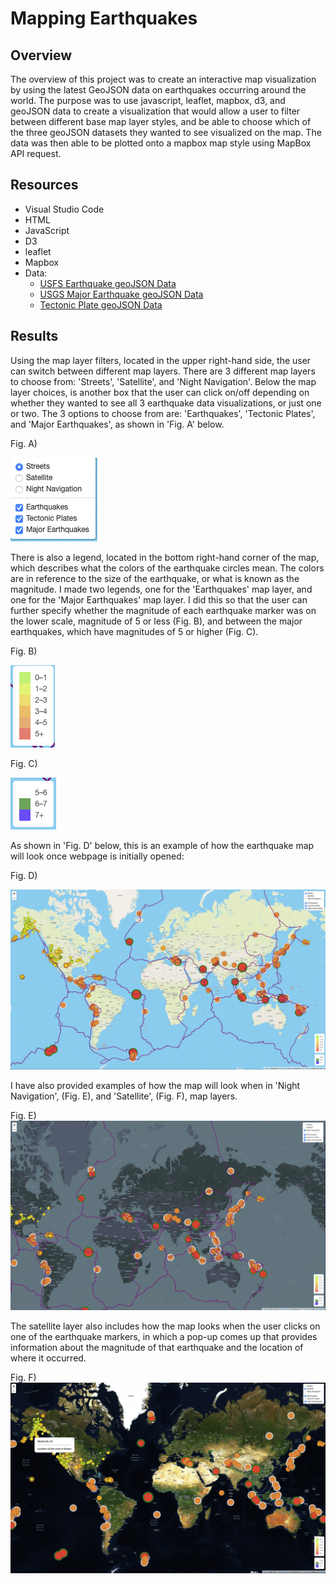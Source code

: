 # Mapping Earthquakes 

## Overview 

The overview of this project was to create an interactive map visualization by using the latest GeoJSON data on earthquakes occurring around the world. The purpose was to use javascript, leaflet, mapbox, d3, and geoJSON data to create a visualization that would allow a user to filter between different base map layer styles, and be able to choose which of the three geoJSON datasets they wanted to see visualized on the map. The data was then able to be plotted onto a mapbox map style using MapBox API request.

## Resources 
* Visual Studio Code 
* HTML
* JavaScript
* D3
* leaflet
* Mapbox
* Data: 
  * [USFS Earthquake geoJSON Data](https://earthquake.usgs.gov/earthquakes/feed/v1.0/summary/all_week.geojson)
  * [USGS Major Earthquake geoJSON Data](https://earthquake.usgs.gov/earthquakes/feed/v1.0/summary/4.5_week.geojson)
  * [Tectonic Plate geoJSON Data](https://raw.githubusercontent.com/fraxen/tectonicplates/master/GeoJSON/PB2002_boundaries.json)
  

## Results 

Using the map layer filters, located in the upper right-hand side, the user can switch between different map layers. There are 3 different map layers to choose from: 'Streets', 'Satellite', and 'Night Navigation'. Below the map layer choices, is another box that the user can click on/off depending on whether they wanted to see all 3 earthquake data visualizations, or just one or two. The 3 options to choose from are: 'Earthquakes', 'Tectonic Plates', and 'Major Earthquakes', as shown in 'Fig. A' below. 

Fig. A)

![Map Layer & Filter Choices](https://github.com/Lucky777b/Mapping_Earthquakes/blob/main/Earthquake_Challenge/static/images/layerFilters.png)

There is also a legend, located in the bottom right-hand corner of the map, which describes what the colors of the earthquake circles mean. The colors are in reference to the size of the earthquake, or what is known as the magnitude. I made two legends, one for the 'Earthquakes' map layer, and one for the 'Major Earthquakes' map layer. I did this so that the user can further specify whether the magnitude of each earthquake marker was on the lower scale, magnitude of 5 or less (Fig. B), and between the major earthquakes, which have magnitudes of 5 or higher (Fig. C). 

Fig. B)

![EQ legend](https://github.com/Lucky777b/Mapping_Earthquakes/blob/main/Earthquake_Challenge/static/images/EQLegend.png)


Fig. C)

![Major EQ legend](https://github.com/Lucky777b/Mapping_Earthquakes/blob/main/Earthquake_Challenge/static/images/majorEQLegend.png)

As shown in 'Fig. D' below, this is an example of how the earthquake map will look once webpage is initially opened: 

Fig. D) 

![Initial_webpage_load](https://github.com/Lucky777b/Mapping_Earthquakes/blob/main/Earthquake_Challenge/static/images/initial_webpage_EQ.png)

I have also provided examples of how the map will look when in 'Night Navigation', (Fig. E), and 'Satellite', (Fig. F), map layers. 

Fig. E) 
![Night Navigation](https://github.com/Lucky777b/Mapping_Earthquakes/blob/main/Earthquake_Challenge/static/images/night_navigation.png)

The satellite layer also includes how the map looks when the user clicks on one of the earthquake markers, in which a pop-up comes up that provides information about the magnitude of that earthquake and the location of where it occurred. 

Fig. F) 
![Satellite](https://github.com/Lucky777b/Mapping_Earthquakes/blob/main/Earthquake_Challenge/static/images/allEQ_satellite.png)

